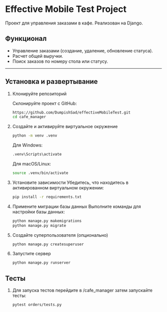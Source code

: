 # Effective Mobile Test Project

Проект для управления заказами в кафе. Реализован на Django.

## Функционал
- Управление заказами (создание, удаление, обновление статуса).
- Расчет общей выручки.
- Поиск заказов по номеру стола или статусу.

---

## Установка и развертывание

1. Клонируйте репозиторий

   Склонируйте проект с GitHub:
   ```bash
   https://github.com/DumpishSad/effectiveMobileTest.git
   cd cafe_manager
   ```
   
2. Создайте и активируйте виртуальное окружение
      ```bash
      python -m venv .venv
      ```
     Для Windows:
     ```bash
     .venv\Scripts\activate
      ```

     Для macOS/Linux:
     ```bash
     source .venv/bin/activate
      ```
3. Установите зависимости Убедитесь, что находитесь в активированном виртуальном окружении:
   ```bash
   pip install -r requirements.txt
   ```
4. Примените миграции базы данных Выполните команды для настройки базы данных:
   ```bash
   python manage.py makemigrations
   python manage.py migrate
   ```
5. Создайте суперпользователя (опционально)
   ```bash
   python manage.py createsuperuser
   ```
6. Запустите сервер
   ```bash
   python manage.py runserver
   ```

## Тесты

1. Для запуска тестов перейдите в /cafe_manager затем запускайте тесты:
   ```bash
   pytest orders/tests.py
   ```
